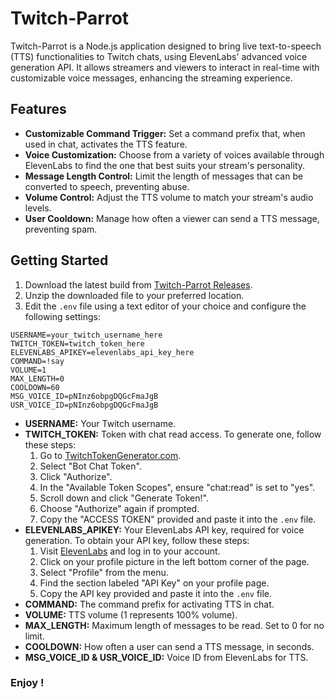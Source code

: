 # Twitch-Parrot

Twitch-Parrot is a Node.js application designed to bring live text-to-speech (TTS) functionalities to Twitch chats, using ElevenLabs' advanced voice generation API. It allows streamers and viewers to interact in real-time with customizable voice messages, enhancing the streaming experience.

## Features

- **Customizable Command Trigger:** Set a command prefix that, when used in chat, activates the TTS feature.
- **Voice Customization:** Choose from a variety of voices available through ElevenLabs to find the one that best suits your stream's personality.
- **Message Length Control:** Limit the length of messages that can be converted to speech, preventing abuse.
- **Volume Control:** Adjust the TTS volume to match your stream's audio levels.
- **User Cooldown:** Manage how often a viewer can send a TTS message, preventing spam.

## Getting Started

1. Download the latest build from [Twitch-Parrot Releases](https://github.com/ZBAGI/twitch-parrot/releases/download/1.0.0/dist.zip).
2. Unzip the downloaded file to your preferred location.
3. Edit the `.env` file using a text editor of your choice and configure the following settings:

```env
USERNAME=your_twitch_username_here
TWITCH_TOKEN=twitch_token_here
ELEVENLABS_APIKEY=elevenlabs_api_key_here
COMMAND=!say
VOLUME=1
MAX_LENGTH=0
COOLDOWN=60
MSG_VOICE_ID=pNInz6obpgDQGcFmaJgB
USR_VOICE_ID=pNInz6obpgDQGcFmaJgB
```
- **USERNAME:** Your Twitch username.
- **TWITCH_TOKEN:** Token with chat read access. To generate one, follow these steps:
    1. Go to [TwitchTokenGenerator.com](https://twitchtokengenerator.com/).
    2. Select "Bot Chat Token".
    3. Click "Authorize".
    4. In the "Available Token Scopes", ensure "chat:read" is set to "yes".
    5. Scroll down and click "Generate Token!".
    6. Choose "Authorize" again if prompted.
    7. Copy the "ACCESS TOKEN" provided and paste it into the `.env` file.
- **ELEVENLABS_APIKEY:** Your ElevenLabs API key, required for voice generation. To obtain your API key, follow these steps:
    1. Visit [ElevenLabs](https://elevenlabs.io/) and log in to your account.
    2. Click on your profile picture in the left bottom corner of the page.
    3. Select "Profile" from the menu.
    4. Find the section labeled "API Key" on your profile page.
    5. Copy the API key provided and paste it into the `.env` file.
- **COMMAND:** The command prefix for activating TTS in chat.
- **VOLUME:** TTS volume (1 represents 100% volume).
- **MAX_LENGTH:** Maximum length of messages to be read. Set to 0 for no limit.
- **COOLDOWN:** How often a user can send a TTS message, in seconds.
- **MSG_VOICE_ID & USR_VOICE_ID:** Voice ID from ElevenLabs for TTS.


### Enjoy !